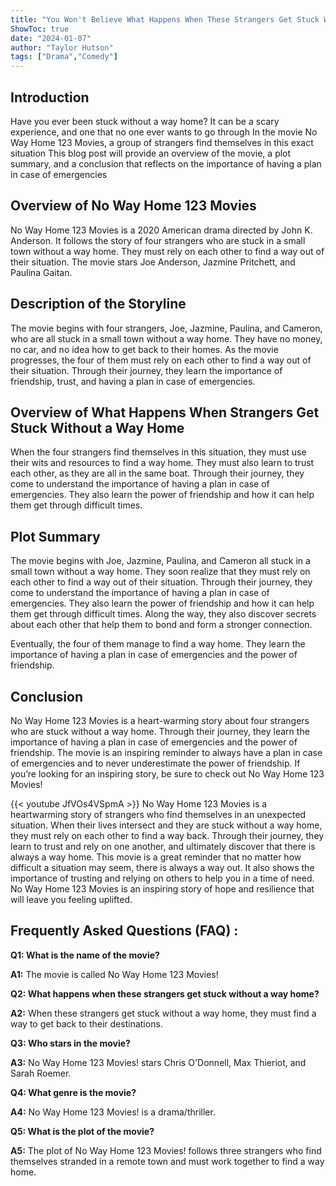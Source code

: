 ```yaml
---
title: "You Won't Believe What Happens When These Strangers Get Stuck Without a Way Home - No Way Home 123 Movies!"
ShowToc: true 
date: "2024-01-07"
author: "Taylor Hutson" 
tags: ["Drama","Comedy"]
---
```

## Introduction

Have you ever been stuck without a way home? It can be a scary experience, and one that no one ever wants to go through In the movie No Way Home 123 Movies, a group of strangers find themselves in this exact situation This blog post will provide an overview of the movie, a plot summary, and a conclusion that reflects on the importance of having a plan in case of emergencies

## Overview of No Way Home 123 Movies

No Way Home 123 Movies is a 2020 American drama directed by John K. Anderson. It follows the story of four strangers who are stuck in a small town without a way home. They must rely on each other to find a way out of their situation. The movie stars Joe Anderson, Jazmine Pritchett, and Paulina Gaitan.

## Description of the Storyline

The movie begins with four strangers, Joe, Jazmine, Paulina, and Cameron, who are all stuck in a small town without a way home. They have no money, no car, and no idea how to get back to their homes. As the movie progresses, the four of them must rely on each other to find a way out of their situation. Through their journey, they learn the importance of friendship, trust, and having a plan in case of emergencies.

## Overview of What Happens When Strangers Get Stuck Without a Way Home

When the four strangers find themselves in this situation, they must use their wits and resources to find a way home. They must also learn to trust each other, as they are all in the same boat. Through their journey, they come to understand the importance of having a plan in case of emergencies. They also learn the power of friendship and how it can help them get through difficult times.

## Plot Summary

The movie begins with Joe, Jazmine, Paulina, and Cameron all stuck in a small town without a way home. They soon realize that they must rely on each other to find a way out of their situation. Through their journey, they come to understand the importance of having a plan in case of emergencies. They also learn the power of friendship and how it can help them get through difficult times. Along the way, they also discover secrets about each other that help them to bond and form a stronger connection.

Eventually, the four of them manage to find a way home. They learn the importance of having a plan in case of emergencies and the power of friendship.

## Conclusion

No Way Home 123 Movies is a heart-warming story about four strangers who are stuck without a way home. Through their journey, they learn the importance of having a plan in case of emergencies and the power of friendship. The movie is an inspiring reminder to always have a plan in case of emergencies and to never underestimate the power of friendship. If you’re looking for an inspiring story, be sure to check out No Way Home 123 Movies!

{{< youtube JfVOs4VSpmA >}} 
No Way Home 123 Movies is a heartwarming story of strangers who find themselves in an unexpected situation. When their lives intersect and they are stuck without a way home, they must rely on each other to find a way back. Through their journey, they learn to trust and rely on one another, and ultimately discover that there is always a way home. This movie is a great reminder that no matter how difficult a situation may seem, there is always a way out. It also shows the importance of trusting and relying on others to help you in a time of need. No Way Home 123 Movies is an inspiring story of hope and resilience that will leave you feeling uplifted.

## Frequently Asked Questions (FAQ) :
**Q1: What is the name of the movie?**

**A1:** The movie is called No Way Home 123 Movies!

**Q2: What happens when these strangers get stuck without a way home?**

**A2:** When these strangers get stuck without a way home, they must find a way to get back to their destinations.

**Q3: Who stars in the movie?**

**A3:** No Way Home 123 Movies! stars Chris O'Donnell, Max Thieriot, and Sarah Roemer.

**Q4: What genre is the movie?**

**A4:** No Way Home 123 Movies! is a drama/thriller.

**Q5: What is the plot of the movie?**

**A5:** The plot of No Way Home 123 Movies! follows three strangers who find themselves stranded in a remote town and must work together to find a way home.



